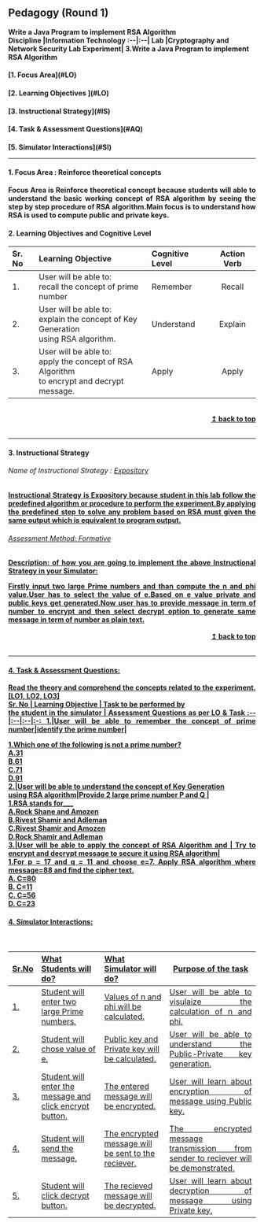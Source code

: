 ## Pedagogy (Round 1)
<b> Write a Java Program to implement RSA Algorithm <a name="top"></a></b> <br>
<b>Discipline |<b>Information Technology
:--|:--|
<b> Lab |<b>Cryptography and Network Security Lab
<b> Experiment| <b>3.Write a Java Program to implement RSA Algorithm

<h4> [1. Focus Area](#LO)
<h4> [2. Learning Objectives ](#LO)
<h4> [3. Instructional Strategy](#IS)
<h4> [4. Task & Assessment Questions](#AQ)
<h4> [5. Simulator Interactions](#SI)
<hr>

<a name="LO"></a>
#### 1. Focus Area : Reinforce theoretical concepts <br>
<div align="justify">Focus Area is Reinforce theoretical concept because students will able to understand the basic working concept of RSA algorithm by seeing the step by step procedure of RSA algorithm.Main focus is to understand how RSA is used to compute public and private keys.</div>


#### 2. Learning Objectives and Cognitive Level
Sr. No |  Learning Objective | Cognitive Level| Action Verb
:--|:--|:--|:-:
1.| User will be able to: <br>recall the concept of prime number|Remember|Recall
2.| User will be able to: <br>explain the concept of Key Generation <br> using RSA algorithm.|Understand|Explain
3.| User will be able to: <br>apply the concept of RSA Algorithm <br> to encrypt and decrypt message.|Apply|Apply

<br/>
<div align="right">
    <b><a href="#top">↥ back to top</a></b>
</div>
<br/>
<hr>

<a name="IS"></a>
#### 3. Instructional Strategy
###### Name of Instructional Strategy  :    <u> Expository<br>
<div align="justify"> Instructional Strategy is Expository because student in this lab follow the predefined algorithm or procedure to perform the experiment.By applying the predefined step to solve any problem based on RSA must given the same output which is equivalent to program output.
    
###### Assessment Method: Formative 

<u> <b>Description: </b> of how you are going to implement the above Instructional Strategy in your Simulator: </u>
<br>
 <div align="justify">Firstly input two large Prime numbers and than compute the n and phi value.User has to select the value of e.Based on e value private and public keys get generated.Now user has to provide message in term of number to encrypt and then select decrypt option to generate same message in term of number as plain text.</div>

<br/>
<div align="right">
    <b><a href="#top">↥ back to top</a></b>
</div>
<br/>
<hr>

<a name="AQ"></a>
#### 4. Task & Assessment Questions:

Read the theory and comprehend the concepts related to the experiment. [LO1, LO2, LO3]
<br>
Sr. No |	Learning Objective	| Task to be performed by <br> the student  in the simulator | Assessment Questions as per LO & Task
:--|:--|:--|:-:
1.|User will be able to remember the concept of prime number|identify the prime number|<div align="justify">1.Which one of the following is not a prime number?<br></div>A.31<br>B.61<br>C.71<br><b>D.91</b><br>
2.|User will be able to understand the concept of Key Generation <br> using RSA algorithm|Provide 2 large prime number P and Q |<div align="justify">1.RSA stands for___<br></div>A.Rock Shane and Amozen<br><b>B.Rivest Shamir and Adleman</b><br>C.Rivest Shamir and Amozen<br>D.Rock Shamir and Adleman<br>
3.|User will be able to apply the concept of RSA Algorithm and | Try to encrypt and decrypt message to secure it using RSA algorithm|<div align="justify">1.For p = 17 and q = 11 and choose e=7. Apply RSA algorithm where message=88 and find the cipher text. <br></div> <div align="centre">A. C=80 <br> <b>B. C=11</b> <br> C. C=56 <br> D. C=23 <br></div>

<a name="SI"></a>

#### 4. Simulator Interactions:
<br>

Sr.No | What Students will do? |	What Simulator will do?	| Purpose of the task
:--|:--|:--|:--:
1.| Student will enter two large Prime numbers. | Values of n and phi will be calculated. |<div align="justify">User will be able to visulaize the calculation of n and phi.</div>
2.| Student will chose value of e. | Public key and Private key will be calculated.  |<div align="justify">User will be able to understand the Public-Private key generation.</div>
3.| Student will enter the message and click encrypt button. | The entered message will be encrypted. |<div align="justify">User will learn about encryption of message using Public key.</div>
4.| Student will send the message. | The encrypted message will be sent to the reciever.  |<div align="justify">The encrypted message transmission from sender to reciever will be demonstrated.</div>
5.| Student will click decrypt button. | The recieved message will be decrypted.  |<div align="justify">User will learn about decryption of message using Private key.</div>
